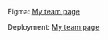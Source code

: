 Figma: [My team page](https://www.figma.com/file/2oKUdqaHTnFyDPIZCwzt0s/My-team-page---Erika?type=design&node-id=0%3A1&mode=design&t=Lk4ZO8vfu4WRhspt-1)

Deployment: [My team page](https://my-team-page-erika-quinteros.vercel.app/)
